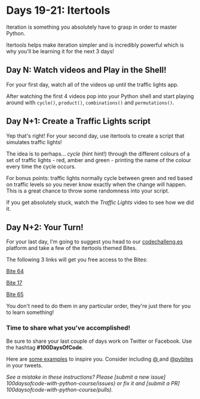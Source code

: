# Days 19-21: Itertools

Iteration is something you absolutely have to grasp in order to master Python. 

Itertools helps make iteration simpler and is incredibly powerful which is why you'll be learning it for the next 3 days! 


## Day N: Watch videos and Play in the Shell!

For your first day, watch all of the videos up until the traffic lights app.

After watching the first 4 videos pop into your Python shell and start playing around with `cycle()`, `product()`, `combinations()` and `permutations()`.


## Day N+1: Create a Traffic Lights script

Yep that's right! For your second day, use itertools to create a script that simulates traffic lights!

The idea is to perhaps... *cycle* (hint hint!) through the different colours of a set of traffic lights - red, amber and green - printing the name of the colour every time the cycle occurs. 

For bonus points: traffic lights normally cycle between green and red based on traffic levels so you never know exactly when the change will happen. This is a great chance to throw some randomness into your script.

If you get absolutely stuck, watch the *Traffic Lights* video to see how we did it.


## Day N+2: Your Turn!

For your last day, I'm going to suggest you head to our [codechalleng.es](https://codechalleng.es) platform and take a few of the itertools themed Bites.

The following 3 links will get you free access to the Bites:

[Bite 64](https://codechalleng.es/bites/promo/itertools-fun1)

[Bite 17](https://codechalleng.es/bites/promo/itertools-fun2)

[Bite 65](https://codechalleng.es/bites/promo/itertools-fun3)

You don't need to do them in any particular order, they're just there for you to learn something!


### Time to share what you've accomplished!

Be sure to share your last couple of days work on Twitter or Facebook. Use the hashtag **#100DaysOfCode**. 

Here are [some examples](https://twitter.com/search?q=%23100DaysOfCode) to inspire you. Consider including [@  ](https://twitter.com/  ) and [@pybites](https://twitter.com/pybites) in your tweets.

*See a mistake in these instructions? Please [submit a new issue] 100daysofcode-with-python-course/issues) or fix it and [submit a PR] 100daysofcode-with-python-course/pulls).*
